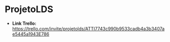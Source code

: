 # ProjetoLDS
 - **Link Trello:** https://trello.com/invite/projetolds/ATTI7743c990b9533cadb4a3b3407ae5445a1943E786
